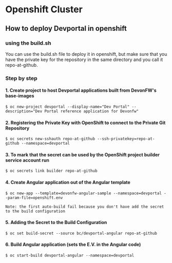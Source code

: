 # Openshift Cluster

## How to deploy Devportal in openshift

### using the build.sh

You can use the build.sh file to deploy it in openshift, but make sure that you have the private key for the repository in the same directory and you call it repo-at-github.

### Step by step

#### 1. Create project to host Devportal applications built from DevonFW's base-images

    $ oc new-project devportal --display-name="Dev Portal" --description="Dev Portal reference application for Devonfw"

#### 2. Registering the Private Key with OpenShift to connect to the Private Git Repository

    $ oc secrets new-sshauth repo-at-github --ssh-privatekey=repo-at-github --namespace=devportal

#### 3. To mark that the secret can be used by the OpenShift project builder service account run

    $ oc secrets link builder repo-at-github

#### 4. Create Angular application out of the Angular template

    $ oc new-app --template=devonfw-angular-sample --namespace=devportal --param-file=openshift.env

	Note: the first auto-build fail because you don't have add the secret to the build configuration
	
#### 5. Adding the Secret to the Build Configuration

    $ oc set build-secret --source bc/devportal-angular repo-at-github

#### 6. Build Angular application (sets the E.V. in the Angular code)

    $ oc start-build devportal-angular --namespace=devportal